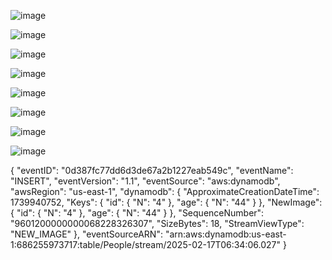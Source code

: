 ![image](https://github.com/user-attachments/assets/d99bc4c8-0ba3-40f1-a735-52c4ddf37d10)

![image](https://github.com/user-attachments/assets/dcd9fdcb-7beb-4117-b4c1-eaa924e77ad2)

![image](https://github.com/user-attachments/assets/0e3c8d7b-34c5-481e-bd7b-f339470b52b1)

![image](https://github.com/user-attachments/assets/cd7993a1-f52f-48e6-ad86-aedb4600d2ae)

![image](https://github.com/user-attachments/assets/a21eea7f-18a3-4ccd-92cf-b722f82c6143)

![image](https://github.com/user-attachments/assets/171ed0f2-328f-438b-9b8b-babc38e99ff0)

![image](https://github.com/user-attachments/assets/064724a0-7c21-4e1d-96c0-b6165fa212cf)

![image](https://github.com/user-attachments/assets/a2325888-65df-4542-b150-594ec5a8926a)

{
  "eventID": "0d387fc77dd6d3de67a2b1227eab549c",
  "eventName": "INSERT",
  "eventVersion": "1.1",
  "eventSource": "aws:dynamodb",
  "awsRegion": "us-east-1",
  "dynamodb": {
    "ApproximateCreationDateTime": 1739940752,
    "Keys": {
      "id": {
        "N": "4"
      },
      "age": {
        "N": "44"
      }
    },
    "NewImage": {
      "id": {
        "N": "4"
      },
      "age": {
        "N": "44"
      }
    },
    "SequenceNumber": "9601200000000068228326307",
    "SizeBytes": 18,
    "StreamViewType": "NEW_IMAGE"
  },
  "eventSourceARN": "arn:aws:dynamodb:us-east-1:686255973717:table/People/stream/2025-02-17T06:34:06.027"
}

